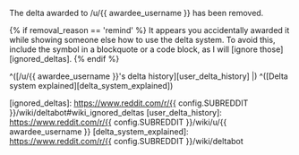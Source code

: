 The delta awarded to /u/{{ awardee_username }} has been removed.

{% if removal_reason == 'remind' %}
It appears you accidentally awarded it while showing someone else how to use
the delta system.  To avoid this, include the symbol in a blockquote or a code
block, as I will [ignore those][ignored_deltas].
{% endif %}

^([/u/{{ awardee_username }}'s delta history][user_delta_history] |)
^([Delta system explained][delta_system_explained])

[ignored_deltas]:
	https://www.reddit.com/r/{{ config.SUBREDDIT }}/wiki/deltabot#wiki_ignored_deltas
[user_delta_history]:
    https://www.reddit.com/r/{{ config.SUBREDDIT }}/wiki/u/{{ awardee_username }}
[delta_system_explained]:
    https://www.reddit.com/r/{{ config.SUBREDDIT }}/wiki/deltabot
